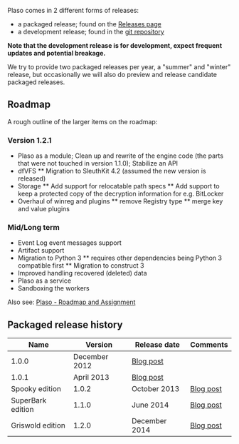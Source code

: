 Plaso comes in 2 different forms of releases:

* a packaged release; found on the [Releases page](https://github.com/log2timeline/plaso/releases)
* a development release; found in the [git repository](https://github.com/log2timeline/plaso)

**Note that the development release is for development, expect frequent updates and potential breakage.**

We try to provide two packaged releases per year, a "summer" and "winter" release, but occasionally we will also do preview and release candidate packaged releases.

## Roadmap
A rough outline of the larger items on the roadmap:

### Version 1.2.1

* Plaso as a module; Clean up and rewrite of the engine code (the parts that were not touched in version 1.1.0); Stabilize an API
* dfVFS
** Migration to SleuthKit 4.2 (assumed the new version is released)
* Storage
** Add support for relocatable path specs
** Add support to keep a protected copy of the decryption information for e.g. BitLocker
* Overhaul of winreg and plugins
** remove Registry type
** merge key and value plugins

### Mid/Long term

* Event Log event messages support
* Artifact support
* Migration to Python 3
** requires other dependencies being Python 3 compatible first
** Migration to construct 3
* Improved handling recovered (deleted) data
* Plaso as a service
* Sandboxing the workers

Also see: [Plaso - Roadmap and Assignment](ttp://goo.gl/cRjA7y)

## Packaged release history
Name | Version | Release date | Comments
--- | --- | --- | ---
| 1.0.0 | December 2012 | [Blog post](http://blog.kiddaland.net/2012/12/first-alpha-release-of-log2timeline.html)
| 1.0.1 | April 2013 | [Blog post](http://blog.kiddaland.net/2013/04/flowers-blossoming-trees-and-new-plaso.html)
Spooky edition | 1.0.2 | October 2013 | [Blog post](http://blog.kiddaland.net/2013/10/halloween-brings-with-it-riding-witches.html)
SuperBark edition | 1.1.0 | June 2014 | [Blog post](http://blog.kiddaland.net/2014/06/what-is-one-to-say-about-june-time-of.html)
Griswold edition | 1.2.0 | December 2014 | [Blog post](http://blog.kiddaland.net/2014/12/hey-kids-i-heard-on-news-that-airline.html)
